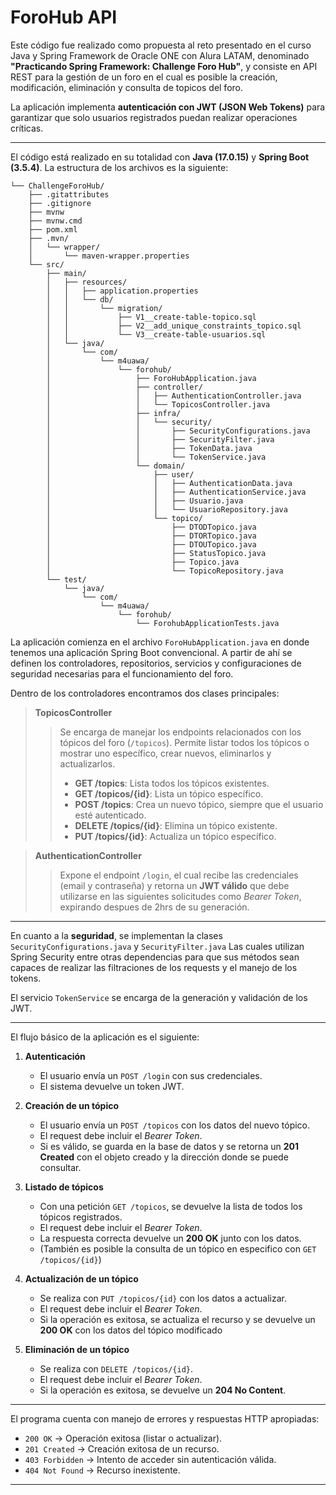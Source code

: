 # ForoHub API

Este código fue realizado como propuesta al reto presentado en el curso Java y Spring Framework de Oracle ONE con Alura LATAM, denominado **"Practicando Spring Framework: Challenge Foro Hub"**, y consiste en API REST para la gestión de un foro en el cual es posible la creación, modificación, eliminación y consulta de topicos del foro.

La aplicación implementa **autenticación con JWT (JSON Web Tokens)** para garantizar que solo usuarios registrados puedan realizar operaciones críticas.

---

El código está realizado en su totalidad con **Java (17.0.15)** y **Spring Boot (3.5.4)**. La estructura de los archivos es la siguiente:

```
└── ChallengeForoHub/
    ├── .gitattributes
    ├── .gitignore
    ├── mvnw
    ├── mvnw.cmd
    ├── pom.xml
    ├── .mvn/
    │   └── wrapper/
    │       └── maven-wrapper.properties
    └── src/
        ├── main/
        │   ├── resources/
        │   │   ├── application.properties
        │   │   └── db/
        │   │       └── migration/
        │   │           ├── V1__create-table-topico.sql
        │   │           ├── V2__add_unique_constraints_topico.sql
        │   │           └── V3__create-table-usuarios.sql
        │   └── java/
        │       └── com/
        │           └── m4uawa/
        │               └── forohub/
        │                   ├── ForoHubApplication.java
        │                   ├── controller/
        │                   │   ├── AuthenticationController.java
        │                   │   └── TopicosController.java
        │                   ├── infra/
        │                   │   └── security/
        │                   │       ├── SecurityConfigurations.java
        │                   │       ├── SecurityFilter.java
        │                   │       ├── TokenData.java
        │                   │       └── TokenService.java
        │                   └── domain/
        │                       ├── user/
        │                       │   ├── AuthenticationData.java
        │                       │   ├── AuthenticationService.java
        │                       │   ├── Usuario.java
        │                       │   └── UsuarioRepository.java
        │                       └── topico/
        │                           ├── DTODTopico.java
        │                           ├── DTORTopico.java
        │                           ├── DTOUTopico.java
        │                           ├── StatusTopico.java
        │                           ├── Topico.java
        │                           └── TopicoRepository.java
        └── test/
            └── java/
                └── com/
                    └── m4uawa/
                        └── forohub/
                            └── ForohubApplicationTests.java

```

La aplicación comienza en el archivo `ForoHubApplication.java` en donde tenemos una aplicación Spring Boot convencional. A partir de ahí se definen los controladores, repositorios, servicios y configuraciones de seguridad necesarias para el funcionamiento del foro.

Dentro de los controladores encontramos dos clases principales:

> **TopicosController**
>
> > Se encarga de manejar los endpoints relacionados con los tópicos del foro (`/topicos`). Permite listar todos los tópicos o mostrar uno específico, crear nuevos, eliminarlos y actualizarlos.
> >
> > * **GET /topics**: Lista todos los tópicos existentes.
> > * **GET /topicos/{id}**: Lista un tópico específico.
> > * **POST /topics**: Crea un nuevo tópico, siempre que el usuario esté autenticado.
> > * **DELETE /topics/{id}**: Elimina un tópico existente.
> > * **PUT /topics/{id}**: Actualiza un tópico específico.

> **AuthenticationController**
>
> > Expone el endpoint `/login`, el cual recibe las credenciales (email y contraseña) y retorna un **JWT válido** que debe utilizarse en las siguientes solicitudes como *Bearer Token*, expirando despues de 2hrs de su generación.

---

En cuanto a la **seguridad**, se implementan la clases `SecurityConfigurations.java` y `SecurityFilter.java` Las cuales utilizan Spring Security entre otras dependencias para que sus métodos sean capaces de realizar las filtraciones de los requests y el manejo de los tokens.

El servicio `TokenService` se encarga de la generación y validación de los JWT.

---

El flujo básico de la aplicación es el siguiente:

1. **Autenticación**

   * El usuario envía un `POST /login` con sus credenciales.
   * El sistema devuelve un token JWT.

2. **Creación de un tópico**

   * El usuario envía un `POST /topicos` con los datos del nuevo tópico.
   * El request debe incluir el *Bearer Token*.
   * Si es válido, se guarda en la base de datos y se retorna un **201 Created** con el objeto creado y la dirección donde se puede consultar.

3. **Listado de tópicos**

   * Con una petición `GET /topicos`, se devuelve la lista de todos los tópicos registrados.
   * El request debe incluir el *Bearer Token*.
   * La respuesta correcta devuelve un **200 OK** junto con los datos.
   * (También es posible la consulta de un tópico en especifico con `GET /topicos/{id}`)

4. **Actualización de un tópico**

   * Se realiza con `PUT /topicos/{id}` con los datos a actualizar.
   * El request debe incluir el *Bearer Token*.
   * Si la operación es exitosa, se actualiza el recurso y se devuelve un **200 OK** con los datos del tópico modificado 

5. **Eliminación de un tópico**

   * Se realiza con `DELETE /topicos/{id}`.
   * El request debe incluir el *Bearer Token*.
   * Si la operación es exitosa, se devuelve un **204 No Content**.

---

El programa cuenta con manejo de errores y respuestas HTTP apropiadas:

* `200 OK` -> Operación exitosa (listar o actualizar).
* `201 Created` -> Creación exitosa de un recurso.
* `403 Forbidden` -> Intento de acceder sin autenticación válida.
* `404 Not Found` -> Recurso inexistente.
---
